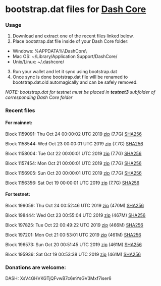 # bootstrap.dat files for [Dash Core](https://www.dash.org)

### Usage

1. Download and extract one of the recent files linked below.
2. Place bootstrap.dat file inside of your Dash Core folder:
 - Windows: %APPDATA%\DashCore\
 - Mac OS: ~/Library/Application Support/DashCore/
 - Unix/Linux: ~/.dashcore/
3. Run your wallet and let it sync using bootstrap.dat
4. Once sync is done bootstrap.dat file will be renamed to bootstrap.dat.old automagically and can be safely removed.

_NOTE: bootstrap.dat for testnet must be placed in **testnet3** subfolder of corresponding Dash Core folder_

### Recent files

#### For mainnet:

Block 1159091: Thu Oct 24 00:00:02 UTC 2019 [zip](https://dash-bootstrap.ams3.digitaloceanspaces.com/mainnet/2019-10-24/bootstrap.dat.zip) (7.7G) [SHA256](https://dash-bootstrap.ams3.digitaloceanspaces.com/mainnet/2019-10-24/sha256.txt)

Block 1158544: Wed Oct 23 00:00:01 UTC 2019 [zip](https://dash-bootstrap.ams3.digitaloceanspaces.com/mainnet/2019-10-23/bootstrap.dat.zip) (7.7G) [SHA256](https://dash-bootstrap.ams3.digitaloceanspaces.com/mainnet/2019-10-23/sha256.txt)

Block 1158004: Tue Oct 22 00:00:01 UTC 2019 [zip](https://dash-bootstrap.ams3.digitaloceanspaces.com/mainnet/2019-10-22/bootstrap.dat.zip) (7.7G) [SHA256](https://dash-bootstrap.ams3.digitaloceanspaces.com/mainnet/2019-10-22/sha256.txt)

Block 1157454: Mon Oct 21 00:00:01 UTC 2019 [zip](https://dash-bootstrap.ams3.digitaloceanspaces.com/mainnet/2019-10-21/bootstrap.dat.zip) (7.7G) [SHA256](https://dash-bootstrap.ams3.digitaloceanspaces.com/mainnet/2019-10-21/sha256.txt)

Block 1156905: Sun Oct 20 00:00:01 UTC 2019 [zip](https://dash-bootstrap.ams3.digitaloceanspaces.com/mainnet/2019-10-20/bootstrap.dat.zip) (7.7G) [SHA256](https://dash-bootstrap.ams3.digitaloceanspaces.com/mainnet/2019-10-20/sha256.txt)

Block 1156356: Sat Oct 19 00:00:01 UTC 2019 [zip](https://dash-bootstrap.ams3.digitaloceanspaces.com/mainnet/2019-10-19/bootstrap.dat.zip) (7.7G) [SHA256](https://dash-bootstrap.ams3.digitaloceanspaces.com/mainnet/2019-10-19/sha256.txt)


#### For testnet:

Block 199059: Thu Oct 24 00:52:46 UTC 2019 [zip](https://dash-bootstrap.ams3.digitaloceanspaces.com/testnet/2019-10-24/bootstrap.dat.zip) (470M) [SHA256](https://dash-bootstrap.ams3.digitaloceanspaces.com/testnet/2019-10-24/sha256.txt)

Block 198444: Wed Oct 23 00:55:04 UTC 2019 [zip](https://dash-bootstrap.ams3.digitaloceanspaces.com/testnet/2019-10-23/bootstrap.dat.zip) (467M) [SHA256](https://dash-bootstrap.ams3.digitaloceanspaces.com/testnet/2019-10-23/sha256.txt)

Block 197825: Tue Oct 22 00:49:22 UTC 2019 [zip](https://dash-bootstrap.ams3.digitaloceanspaces.com/testnet/2019-10-22/bootstrap.dat.zip) (466M) [SHA256](https://dash-bootstrap.ams3.digitaloceanspaces.com/testnet/2019-10-22/sha256.txt)

Block 197201: Mon Oct 21 00:53:01 UTC 2019 [zip](https://dash-bootstrap.ams3.digitaloceanspaces.com/testnet/2019-10-21/bootstrap.dat.zip) (461M) [SHA256](https://dash-bootstrap.ams3.digitaloceanspaces.com/testnet/2019-10-21/sha256.txt)

Block 196573: Sun Oct 20 00:51:45 UTC 2019 [zip](https://dash-bootstrap.ams3.digitaloceanspaces.com/testnet/2019-10-20/bootstrap.dat.zip) (461M) [SHA256](https://dash-bootstrap.ams3.digitaloceanspaces.com/testnet/2019-10-20/sha256.txt)

Block 195936: Sat Oct 19 00:53:38 UTC 2019 [zip](https://dash-bootstrap.ams3.digitaloceanspaces.com/testnet/2019-10-19/bootstrap.dat.zip) (461M) [SHA256](https://dash-bootstrap.ams3.digitaloceanspaces.com/testnet/2019-10-19/sha256.txt)


### Donations are welcome:

DASH: XsV4GHVKGTjQFvwB7c6mYsGV3Mxf7iser6
